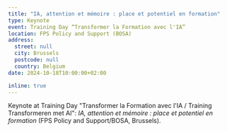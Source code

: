 ```yaml
---
title: "IA, attention et mémoire : place et potentiel en formation"
type: Keynote
event: Training Day “Transformer la Formation avec l'IA”
location: FPS Policy and Support (BOSA)
address:
  street: null
  city: Brussels
  postcode: null
  country: Belgium
date: 2024-10-18T10:00:00+02:00

inline: true
---
```


Keynote at Training Day "Transformer la Formation avec l'IA / Training Transformeren met AI": _IA, attention et mémoire : place et potentiel en formation_ (FPS Policy and Support/BOSA, Brussels).

